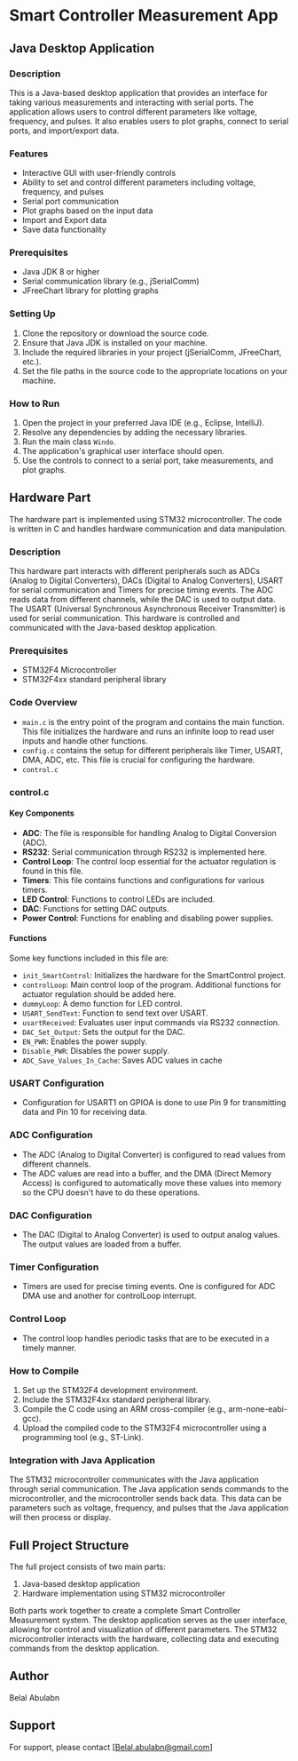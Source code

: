 # Smart Controller Measurement App
## Java Desktop Application
### Description
This is a Java-based desktop application that provides an interface for taking various measurements and interacting with serial ports. The application allows users to control different parameters like voltage, frequency, and pulses. It also enables users to plot graphs, connect to serial ports, and import/export data.

### Features
- Interactive GUI with user-friendly controls
- Ability to set and control different parameters including voltage, frequency, and pulses
- Serial port communication
- Plot graphs based on the input data
- Import and Export data
- Save data functionality

### Prerequisites
- Java JDK 8 or higher
- Serial communication library (e.g., jSerialComm)
- JFreeChart library for plotting graphs

### Setting Up
1. Clone the repository or download the source code.
2. Ensure that Java JDK is installed on your machine.
3. Include the required libraries in your project (jSerialComm, JFreeChart, etc.).
4. Set the file paths in the source code to the appropriate locations on your machine.

### How to Run
1. Open the project in your preferred Java IDE (e.g., Eclipse, IntelliJ).
2. Resolve any dependencies by adding the necessary libraries.
3. Run the main class `Windo`.
4. The application's graphical user interface should open. 
5. Use the controls to connect to a serial port, take measurements, and plot graphs.

## Hardware Part

The hardware part is implemented using STM32 microcontroller. The code is written in C and handles hardware communication and data manipulation.

### Description
This hardware part interacts with different peripherals such as ADCs (Analog to Digital Converters), DACs (Digital to Analog Converters), USART for serial communication and Timers for precise timing events. The ADC reads data from different channels, while the DAC is used to output data. The USART (Universal Synchronous Asynchronous Receiver Transmitter) is used for serial communication. This hardware is controlled and communicated with the Java-based desktop application.

### Prerequisites
- STM32F4 Microcontroller
- STM32F4xx standard peripheral library

### Code Overview
- `main.c` is the entry point of the program and contains the main function. This file initializes the hardware and runs an infinite loop to read user inputs and handle other functions.
- `config.c` contains the setup for different peripherals like Timer, USART, DMA, ADC, etc. This file is crucial for configuring the hardware.
- `control.c`

### control.c

#### Key Components

- **ADC**: The file is responsible for handling Analog to Digital Conversion (ADC).
- **RS232**: Serial communication through RS232 is implemented here.
- **Control Loop**: The control loop essential for the actuator regulation is found in this file.
- **Timers**: This file contains functions and configurations for various timers.
- **LED Control**: Functions to control LEDs are included.
- **DAC**: Functions for setting DAC outputs.
- **Power Control**: Functions for enabling and disabling power supplies.

#### Functions

Some key functions included in this file are:

- `init_SmartControl`: Initializes the hardware for the SmartControl project.
- `controlLoop`: Main control loop of the program. Additional functions for actuator regulation should be added here.
- `dummyLoop`: A demo function for LED control.
- `USART_SendText`: Function to send text over USART.
- `usartReceived`: Evaluates user input commands via RS232 connection.
- `DAC_Set_Output`: Sets the output for the DAC.
- `EN_PWR`: Enables the power supply.
- `Disable_PWR`: Disables the power supply.
- `ADC_Save_Values_In_Cache`: Saves ADC values in cache

### USART Configuration
- Configuration for USART1 on GPIOA is done to use Pin 9 for transmitting data and Pin 10 for receiving data.

### ADC Configuration
- The ADC (Analog to Digital Converter) is configured to read values from different channels.
- The ADC values are read into a buffer, and the DMA (Direct Memory Access) is configured to automatically move these values into memory so the CPU doesn't have to do these operations.

### DAC Configuration
- The DAC (Digital to Analog Converter) is used to output analog values. The output values are loaded from a buffer.

### Timer Configuration
- Timers are used for precise timing events. One is configured for ADC DMA use and another for controlLoop interrupt.

### Control Loop
- The control loop handles periodic tasks that are to be executed in a timely manner. 

### How to Compile
1. Set up the STM32F4 development environment.
2. Include the STM32F4xx standard peripheral library.
3. Compile the C code using an ARM cross-compiler (e.g., arm-none-eabi-gcc).
4. Upload the compiled code to the STM32F4 microcontroller using a programming tool (e.g., ST-Link).

### Integration with Java Application
The STM32 microcontroller communicates with the Java application through serial communication. The Java application sends commands to the microcontroller, and the microcontroller sends back data. This data can be parameters such as voltage, frequency, and pulses that the Java application will then process or display.


## Full Project Structure
The full project consists of two main parts:
1. Java-based desktop application
2. Hardware implementation using STM32 microcontroller

Both parts work together to create a complete Smart Controller Measurement system. The desktop application serves as the user interface, allowing for control and visualization of different parameters. The STM32 microcontroller interacts with the hardware, collecting data and executing commands from the desktop application.


## Author
Belal Abulabn

## Support
For support, please contact [Belal.abulabn@gmail.com]

